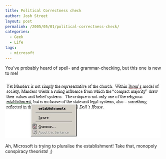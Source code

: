 ```yaml
---
title: Political Correctness check
author: Josh Street
layout: post
permalink: /2005/05/01/political-correctness-check/
categories:
  - Geek
  - Life
tags:
  - microsoft
---
```

You&#8217;ve probably heard of spell- and grammar-checking, but this one is new to me!

![A screenshot of Word trying to replace 'religious establishment' with 'religious establishments'][1]

Ah, Microsoft is trying to pluralise the establishment! Take that, monopoly conspiracy theorists! ;)

 [1]: /blog/wp-content/2005/05/PCgrammarcheck.jpg